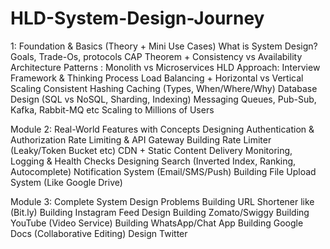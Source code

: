 # HLD-System-Design-Journey

1: Foundation & Basics (Theory + Mini Use Cases)
What is System Design? Goals, Trade-Os, protocols
CAP Theorem + Consistency vs Availability
Architecture Patterns : Monolith vs Microservices
HLD Approach: Interview Framework & Thinking Process
Load Balancing + Horizontal vs Vertical Scaling
Consistent Hashing
Caching (Types, When/Where/Why)
Database Design (SQL vs NoSQL, Sharding, Indexing)
Messaging Queues, Pub-Sub, Kafka, Rabbit-MQ etc
Scaling to Millions of Users

Module 2: Real-World Features with Concepts
Designing Authentication & Authorization
Rate Limiting & API Gateway
Building Rate Limiter (Leaky/Token Bucket etc)
CDN + Static Content Delivery
Monitoring, Logging & Health Checks
Designing Search (Inverted Index, Ranking, Autocomplete)
Notification System (Email/SMS/Push)
Building File Upload System (Like Google Drive)

Module 3: Complete System Design Problems
Building URL Shortener like (Bit.ly)
Building Instagram Feed Design
Building Zomato/Swiggy
Building YouTube (Video Service)
Building WhatsApp/Chat App
Building Google Docs (Collaborative Editing)
Design Twitter
